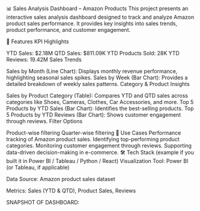 📊 Sales Analysis Dashboard – Amazon Products
This project presents an interactive sales analysis dashboard designed to track and analyze Amazon product sales performance. It provides key insights into sales trends, product performance, and customer engagement.

🚀 Features
KPI Highlights

YTD Sales: $2.18M
QTD Sales: $811.09K
YTD Products Sold: 28K
YTD Reviews: 19.42M
Sales Trends

Sales by Month (Line Chart): Displays monthly revenue performance, highlighting seasonal sales spikes.
Sales by Week (Bar Chart): Provides a detailed breakdown of weekly sales patterns.
Category & Product Insights

Sales by Product Category (Table): Compares YTD and QTD sales across categories like Shoes, Cameras, Clothes, Car Accessories, and more.
Top 5 Products by YTD Sales (Bar Chart): Identifies the best-selling products.
Top 5 Products by YTD Reviews (Bar Chart): Shows customer engagement through reviews.
Filter Options

Product-wise filtering
Quarter-wise filtering
📌 Use Cases
Performance tracking of Amazon product sales.
Identifying top-performing product categories.
Monitoring customer engagement through reviews.
Supporting data-driven decision-making in e-commerce.
🛠️ Tech Stack (example if you built it in Power BI / Tableau / Python / React)
Visualization Tool: Power BI (or Tableau, if applicable)

Data Source: Amazon product sales dataset

Metrics: Sales (YTD & QTD), Product Sales, Reviews

SNAPSHOT OF DASHBOARD:
